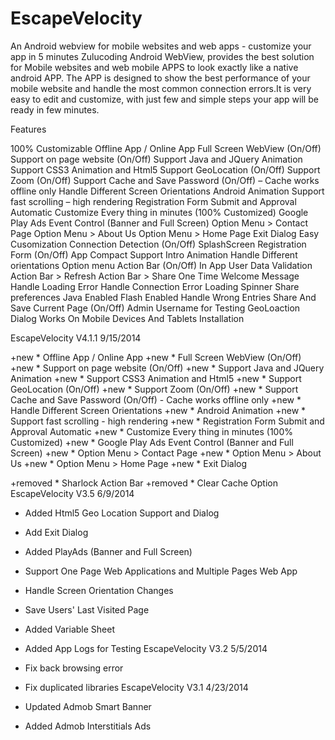 EscapeVelocity
==============

An Android webview for mobile websites and web apps - customize your app in 5 minutes 
Zulucoding Android WebView, provides the best solution for Mobile websites and web mobile APPS to look exactly like a native android APP. The APP is designed to show the best performance of your mobile website and handle the most common connection errors.It is very easy to edit and customize, with just few and simple steps your app will be ready in few minutes.

Features

100% Customizable
Offline App / Online App
Full Screen WebView (On/Off)
Support on page website (On/Off)
Support Java and JQuery Animation
Support CSS3 Animation and Html5
Support GeoLocation (On/Off)
Support Zoom (On/Off)
Support Cache and Save Password (On/Off) – Cache works offline only
Handle Different Screen Orientations
Android Animation
Support fast scrolling – high rendering
Registration Form Submit and Approval Automatic
Customize Every thing in minutes (100% Customized)
Google Play Ads Event Control (Banner and Full Screen)
Option Menu > Contact Page
Option Menu > About Us
Option Menu > Home Page
Exit Dialog
Easy Cusomization
Connection Detection (On/Off)
SplashScreen
Registration Form (On/Off)
App Compact Support
Intro Animation
Handle Different orientations
Option menu
Action Bar (On/Off)
In App User Data Validation
Action Bar > Refresh
Action Bar > Share
One Time Welcome Message
Handle Loading Error
Handle Connection Error
Loading Spinner
Share preferences
Java Enabled
Flash Enabled
Handle Wrong Entries
Share And Save Current Page (On/Off)
Admin Username for Testing
GeoLoaction Dialog
Works On Mobile Devices And Tablets
Installation

EscapeVelocity V4.1.1 9/15/2014

+new * Offline App / Online App
+new * Full Screen WebView (On/Off)
+new * Support on page website (On/Off)
+new * Support Java and JQuery Animation 
+new * Support CSS3 Animation and Html5 
+new * Support GeoLocation (On/Off)
+new * Support Zoom (On/Off)
+new * Support Cache and Save Password (On/Off) - Cache works offline only
+new * Handle Different Screen Orientations 
+new * Android Animation
+new * Support fast scrolling - high rendering 
+new * Registration Form Submit and Approval Automatic 
+new * Customize Every thing in minutes (100% Customized)
+new * Google Play Ads Event Control (Banner and Full Screen)
+new * Option Menu > Contact Page
+new * Option Menu > About Us
+new * Option Menu > Home Page
+new * Exit Dialog

+removed * Sharlock Action Bar
+removed * Clear Cache Option
EscapeVelocity V3.5 6/9/2014

- Added Html5 Geo Location Support and Dialog
- Add Exit Dialog
- Added PlayAds (Banner and Full Screen)
- Support One Page Web Applications and Multiple Pages Web App
- Handle Screen Orientation Changes 
- Save Users' Last Visited Page
- Added Variable Sheet 
- Added App Logs for Testing
EscapeVelocity V3.2 5/5/2014
- Fix back browsing error
- Fix duplicated libraries 
EscapeVelocity V3.1 4/23/2014

- Updated Admob Smart Banner
- Added Admob Interstitials Ads

